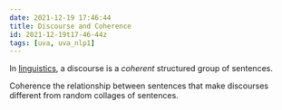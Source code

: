 ```yaml
---
date: 2021-12-19 17:46:44
title: Discourse and Coherence
id: 2021-12-19t17-46-44z
tags: [uva, uva_nlp1]
---
```


In [linguistics](./2021-12-20t10-50-39z.md), a discourse is a _coherent_
structured group of sentences.

Coherence the relationship between sentences that make discourses different from
random collages of sentences.
